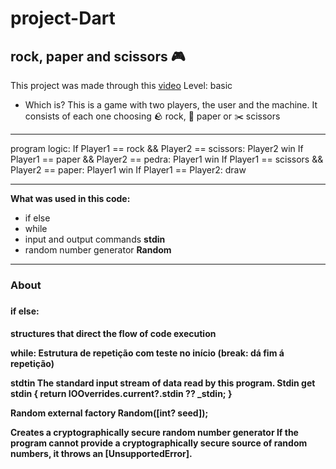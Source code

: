 # project-Dart
## rock, paper and scissors 🎮

This project was made through this [video](https://www.youtube.com/watch?v=XoZ01mY-cUg&t=2s)
Level: basic
- Which is?
This is a game with two players, the user and the machine.
 It consists of each one choosing  🪨 rock, 📰 paper or ✂️ scissors
---
  program logic:
If Player1 == rock && Player2 == scissors: Player2 win 
If Player1 == paper && Player2 == pedra: Player1 win
If Player1 == scissors && Player2 == paper: Player1 win
If Player1 == Player2: draw 


---

**What was used in this code:**
* if else
* while
* input and output commands **stdin**
* random number generator **Random**
---
<h3>About<h3> 

<h4> if else: <h4>
structures that direct the flow of code execution

 while:
Estrutura de repetição com teste no início
(break: dá fim á repetição)

stdtin
The standard input stream of data read by this program.
Stdin get stdin {
  return IOOverrides.current?.stdin ?? _stdin;
}

 Random
external factory Random([int? seed]);

  Creates a cryptographically secure random number generator
  If the program cannot provide a cryptographically secure
  source of random numbers, it throws an [UnsupportedError].




